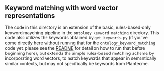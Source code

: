 ## Keyword matching with word vector representations
The code in this directory is an extension of the basic, rules-based-only keyword mayching pipeline in the `ontology_keyword_matching` directory. This code also utilizes the keywords obtained by `get_keywords.py` (if you've come directly here without running that for the `ontology_keyword_matching` code yet, please see the [README](https://github.com/serenalotreck/knowledge-graph/blob/master/benchmarks/ontology_keyword_matching/README.md) for detail on how to run that before beginning here), but extends the simple rules-based matching scheme by incorporating word vectors, to match keywords that appear in semantically similar contexts, but may not specifically be keywords from Planteome.

